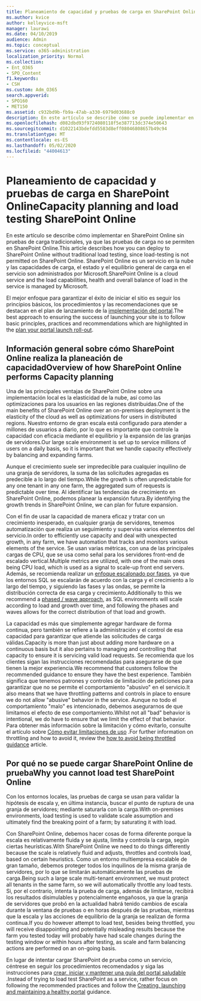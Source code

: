 ```yaml
---
title: Planeamiento de capacidad y pruebas de carga en SharePoint Online
ms.author: kvice
author: kelleyvice-msft
manager: laurawi
ms.date: 04/10/2019
audience: Admin
ms.topic: conceptual
ms.service: o365-administration
localization_priority: Normal
ms.collection:
- Ent_O365
- SPO_Content
f1.keywords:
- CSH
ms.custom: Adm_O365
search.appverid:
- SPO160
- MET150
ms.assetid: c932bd9b-fb9a-47ab-a330-6979d03688c0
description: En este artículo se describe cómo se puede implementar en SharePoint Online sin realizar pruebas de carga tradicionales, ya que no está permitido.
ms.openlocfilehash: d082dbd93f9724080118f5e387713dc374e50643
ms.sourcegitcommit: d1022143bdefdd5583d8eff08046808657b49c94
ms.translationtype: MT
ms.contentlocale: es-ES
ms.lasthandoff: 05/02/2020
ms.locfileid: "44004613"
---
```

# <a name="capacity-planning-and-load-testing-sharepoint-online"></a><span data-ttu-id="8a130-103">Planeamiento de capacidad y pruebas de carga en SharePoint Online</span><span class="sxs-lookup"><span data-stu-id="8a130-103">Capacity planning and load testing SharePoint Online</span></span>
<span data-ttu-id="8a130-104">En este artículo se describe cómo implementar en SharePoint Online sin pruebas de carga tradicionales, ya que las pruebas de carga no se permiten en SharePoint Online.</span><span class="sxs-lookup"><span data-stu-id="8a130-104">This article describes how you can deploy to SharePoint Online without traditional load testing, since load-testing is not permitted on SharePoint Online.</span></span> <span data-ttu-id="8a130-105">SharePoint Online es un servicio en la nube y las capacidades de carga, el estado y el equilibrio general de carga en el servicio son administrados por Microsoft.</span><span class="sxs-lookup"><span data-stu-id="8a130-105">SharePoint Online is a cloud service and the load capabilities, health and overall balance of load in the service is managed by Microsoft.</span></span>
  
<span data-ttu-id="8a130-106">El mejor enfoque para garantizar el éxito de iniciar el sitio es seguir los principios básicos, los procedimientos y las recomendaciones que se destacan en el plan de lanzamiento de la [implementación del portal](https://docs.microsoft.com/office365/enterprise/planportallaunchroll-out).</span><span class="sxs-lookup"><span data-stu-id="8a130-106">The best approach to ensuring the success of launching your site is to follow basic principles, practices and recommendations which are highlighted in the [plan your portal launch roll-out](https://docs.microsoft.com/office365/enterprise/planportallaunchroll-out).</span></span>

## <a name="overview-of-how-sharepoint-online-performs-capacity-planning"></a><span data-ttu-id="8a130-107">Información general sobre cómo SharePoint Online realiza la planeación de capacidad</span><span class="sxs-lookup"><span data-stu-id="8a130-107">Overview of how SharePoint Online performs Capacity planning</span></span> 
<span data-ttu-id="8a130-108">Una de las principales ventajas de SharePoint Online sobre una implementación local es la elasticidad de la nube, así como las optimizaciones para los usuarios en las regiones distribuidas.</span><span class="sxs-lookup"><span data-stu-id="8a130-108">One of the main benefits of SharePoint Online over an on-premises deployment is the elasticity of the cloud as well as optimizations for users in distributed regions.</span></span> <span data-ttu-id="8a130-109">Nuestro entorno de gran escala está configurado para atender a millones de usuarios a diario, por lo que es importante que controle la capacidad con eficacia mediante el equilibrio y la expansión de las granjas de servidores.</span><span class="sxs-lookup"><span data-stu-id="8a130-109">Our large scale environment is set up to service millions of users on a daily basis, so it is important that we handle capacity effectively by balancing and expanding farms.</span></span>
  
<span data-ttu-id="8a130-110">Aunque el crecimiento suele ser impredecible para cualquier inquilino de una granja de servidores, la suma de las solicitudes agregadas es predecible a lo largo del tiempo.</span><span class="sxs-lookup"><span data-stu-id="8a130-110">While the growth is often unpredictable for any one tenant in any one farm, the aggregated sum of requests is predictable over time.</span></span> <span data-ttu-id="8a130-111">Al identificar las tendencias de crecimiento en SharePoint Online, podemos planear la expansión futura.</span><span class="sxs-lookup"><span data-stu-id="8a130-111">By identifying the growth trends in SharePoint Online, we can plan for future expansion.</span></span>
  
<span data-ttu-id="8a130-112">Con el fin de usar la capacidad de manera eficaz y tratar con un crecimiento inesperado, en cualquier granja de servidores, tenemos automatización que realiza un seguimiento y supervisa varios elementos del servicio.</span><span class="sxs-lookup"><span data-stu-id="8a130-112">In order to efficiently use capacity and deal with unexpected growth, in any farm, we have automation that tracks and monitors various elements of the service.</span></span> <span data-ttu-id="8a130-113">Se usan varias métricas, con una de las principales cargas de CPU, que se usa como señal para los servidores front-end de escalado vertical.</span><span class="sxs-lookup"><span data-stu-id="8a130-113">Multiple metrics are utilized, with one of the main ones being CPU load, which is used as a signal to scale-up front end servers.</span></span> <span data-ttu-id="8a130-114">Además, se recomienda realizar un [enfoque escalonado por fases](https://docs.microsoft.com/office365/enterprise/planportallaunchroll-out), ya que los entornos SQL se escalarán de acuerdo con la carga y el crecimiento a lo largo del tiempo, y siguiendo las fases y las ondas, se permite la distribución correcta de esa carga y crecimiento.</span><span class="sxs-lookup"><span data-stu-id="8a130-114">Additionally to this we recommend a [phased / wave approach](https://docs.microsoft.com/office365/enterprise/planportallaunchroll-out), as SQL environments will scale according to load and growth over time, and following the phases and waves allows for the correct distribution of that load and growth.</span></span> 

<span data-ttu-id="8a130-115">La capacidad es más que simplemente agregar hardware de forma continua, pero también se refiere a la administración y el control de esa capacidad para garantizar que atiende las solicitudes de carga válidas.</span><span class="sxs-lookup"><span data-stu-id="8a130-115">Capacity is more than just about adding more hardware on a continuous basis but it also pertains to managing and controlling that capacity to ensure it is servicing valid load requests.</span></span> <span data-ttu-id="8a130-116">Se recomienda que los clientes sigan las instrucciones recomendadas para asegurarse de que tienen la mejor experiencia.</span><span class="sxs-lookup"><span data-stu-id="8a130-116">We recommend that customers follow the recommended guidance to ensure they have the best experience.</span></span> <span data-ttu-id="8a130-117">También significa que tenemos patrones y controles de limitación de peticiones para garantizar que no se permite el comportamiento "abusivo" en el servicio.</span><span class="sxs-lookup"><span data-stu-id="8a130-117">It also means that we have throttling patterns and controls in place to ensure we do not allow "abusive" behavior in the service.</span></span> <span data-ttu-id="8a130-118">Aunque no todo el comportamiento "malo" es intencionado, debemos asegurarnos de que limitamos el efecto de ese comportamiento.</span><span class="sxs-lookup"><span data-stu-id="8a130-118">Whilst not all "bad" behavior is intentional, we do have to ensure that we limit the effect of that behavior.</span></span> <span data-ttu-id="8a130-119">Para obtener más información sobre la limitación y cómo evitarlo, consulte el artículo sobre [Cómo evitar limitaciones de uso](https://docs.microsoft.com/sharepoint/dev/general-development/how-to-avoid-getting-throttled-or-blocked-in-sharepoint-online) .</span><span class="sxs-lookup"><span data-stu-id="8a130-119">For further information on throttling and how to avoid it, review the [how to avoid being throttled guidance](https://docs.microsoft.com/sharepoint/dev/general-development/how-to-avoid-getting-throttled-or-blocked-in-sharepoint-online) article.</span></span>

## <a name="why-you-cannot-load-test-sharepoint-online"></a><span data-ttu-id="8a130-120">Por qué no se puede cargar SharePoint Online de prueba</span><span class="sxs-lookup"><span data-stu-id="8a130-120">Why you cannot load test SharePoint Online</span></span>
<span data-ttu-id="8a130-121">Con los entornos locales, las pruebas de carga se usan para validar la hipótesis de escala y, en última instancia, buscar el punto de ruptura de una granja de servidores; mediante saturarla con la carga.</span><span class="sxs-lookup"><span data-stu-id="8a130-121">With on-premises environments, load testing is used to validate scale assumption and ultimately find the breaking point of a farm; by saturating it with load.</span></span> 

<span data-ttu-id="8a130-122">Con SharePoint Online, debemos hacer cosas de forma diferente porque la escala es relativamente fluida y se ajusta, limita y controla la carga, según ciertas heurísticas.</span><span class="sxs-lookup"><span data-stu-id="8a130-122">With SharePoint Online we need to do things differently because the scale is relatively fluid and adjusts, throttles and controls load, based on certain heuristics.</span></span> <span data-ttu-id="8a130-123">Como un entorno multiempresa escalable de gran tamaño, debemos proteger todos los inquilinos de la misma granja de servidores, por lo que se limitarán automáticamente las pruebas de carga.</span><span class="sxs-lookup"><span data-stu-id="8a130-123">Being such a large scale multi-tenant environment, we must protect all tenants in the same farm, so we will automatically throttle any load tests.</span></span> <span data-ttu-id="8a130-124">Si, por el contrario, intenta la prueba de carga, además de limitarse, recibirá los resultados disimulables y potencialmente engañosos, ya que la granja de servidores que probó en la actualidad habrá tenido cambios de escala durante la ventana de pruebas o en horas después de las pruebas, mientras que la escala y las acciones de equilibrio de la granja se realizan de forma continua.</span><span class="sxs-lookup"><span data-stu-id="8a130-124">If you do however attempt to load test, besides being throttled, you will receive disappointing and potentially misleading results because the farm you tested today will probably have had scale changes during the testing window or within hours after testing, as scale and farm balancing actions are performed on an on-going basis.</span></span>

<span data-ttu-id="8a130-125">En lugar de intentar cargar SharePoint de prueba como un servicio, céntrese en seguir los procedimientos recomendados y siga las instrucciones para [crear, iniciar y mantener una guía del portal saludable](https://go.microsoft.com/fwlink/?linkid=2105838) .</span><span class="sxs-lookup"><span data-stu-id="8a130-125">Instead of trying to load test SharePoint as a service, rather focus on following the recommended practices and follow the [Creating, launching and maintaining a healthy portal](https://go.microsoft.com/fwlink/?linkid=2105838) guidance.</span></span>
